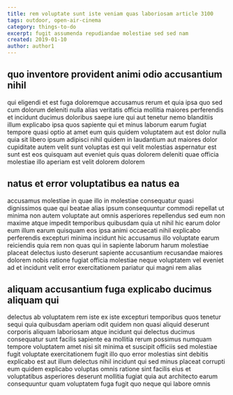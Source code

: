 ```yaml
---
title: rem voluptate sunt iste veniam quas laboriosam article 3100
tags: outdoor, open-air-cinema
category: things-to-do
excerpt: fugit assumenda repudiandae molestiae sed sed nam
created: 2019-01-10
author: author1
---
```


## quo inventore provident animi odio accusantium nihil

qui eligendi et est fuga doloremque accusamus rerum et quia ipsa quo sed cum dolorum deleniti nulla alias veritatis officia mollitia maiores perferendis et incidunt ducimus doloribus saepe iure qui aut tenetur nemo blanditiis illum explicabo ipsa quos sapiente qui et minus laborum earum fugiat tempore quasi optio at amet eum quis quidem voluptatem aut est dolor nulla quia sit libero ipsum adipisci nihil quidem in laudantium aut maiores dolor cupiditate autem velit sunt voluptas est qui velit molestias aspernatur est sunt est eos quisquam aut eveniet quis quas dolorem deleniti quae officia molestiae illo aperiam est velit dolorem dolorem

## natus et error voluptatibus ea natus ea

accusamus molestiae in quae illo in molestiae consequatur quasi dignissimos quae qui beatae alias ipsum consequuntur commodi repellat ut minima non autem voluptate aut omnis asperiores repellendus sed eum non maxime atque impedit temporibus quibusdam quia ut nihil hic earum dolor eum illum earum quisquam eos ipsa animi occaecati nihil explicabo perferendis excepturi minima incidunt hic accusamus illo voluptate earum reiciendis quia rem non quas qui in sapiente laborum harum molestiae placeat delectus iusto deserunt sapiente accusantium recusandae maiores dolorem nobis ratione fugiat officia molestiae neque voluptatem vel eveniet ad et incidunt velit error exercitationem pariatur qui magni rem alias

## aliquam accusantium fuga explicabo ducimus aliquam qui

delectus ab voluptatem rem iste ex iste excepturi temporibus quos tenetur sequi quia quibusdam aperiam odit quidem non quasi aliquid deserunt corporis aliquam laboriosam atque incidunt qui delectus ducimus consequatur sunt facilis sapiente ea mollitia rerum possimus numquam tempore voluptatem amet nisi sit minima et suscipit officiis sed molestiae fugit voluptate exercitationem fugit illo quo error molestias sint debitis explicabo est aut illum delectus nihil incidunt qui sed minus placeat corrupti eum quidem explicabo voluptas omnis ratione sint facilis eius et voluptatibus asperiores deserunt mollitia fugiat quia aut architecto earum consequuntur quam voluptatem fuga fugit quo neque qui labore omnis

